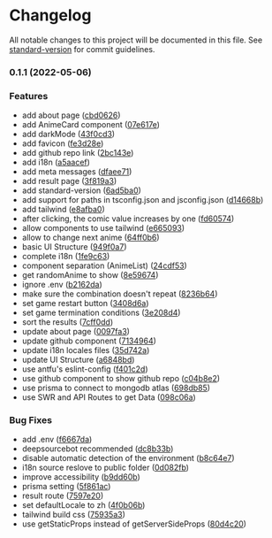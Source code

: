 # Changelog

All notable changes to this project will be documented in this file. See [standard-version](https://github.com/conventional-changelog/standard-version) for commit guidelines.

### 0.1.1 (2022-05-06)


### Features

* add about page ([cbd0626](https://github.com/kok-s0s/vote/commit/cbd0626b22a29679191a1e8a21d8b4088d302ff3))
* add AnimeCard component ([07e617e](https://github.com/kok-s0s/vote/commit/07e617ee0e9c664d2ea408cb6c3aa68f59e56bb5))
* add darkMode ([43f0cd3](https://github.com/kok-s0s/vote/commit/43f0cd3a164a8773b181a6acbd6e0be1ad13b32a))
* add favicon ([fe3d28e](https://github.com/kok-s0s/vote/commit/fe3d28e3bbee488a83ce15074319787c35b7c197))
* add github repo link ([2bc143e](https://github.com/kok-s0s/vote/commit/2bc143e0fbcc601a4d1186be225dc3dc7d0b4e86))
* add i18n ([a5aacef](https://github.com/kok-s0s/vote/commit/a5aacefe5c3b91b2f07e4e24eeeb9db517e91130))
* add meta messages ([dfaee71](https://github.com/kok-s0s/vote/commit/dfaee71a66453e48df47b1d7f8607c1e5c3ec4ac))
* add result page ([3f819a3](https://github.com/kok-s0s/vote/commit/3f819a3bec697f168fa2ff9ea6c62b1521596ec4))
* add standard-version ([6ad5ba0](https://github.com/kok-s0s/vote/commit/6ad5ba023b2002b93f242afb259795e633da67d9))
* add support for paths in tsconfig.json and jsconfig.json ([d14668b](https://github.com/kok-s0s/vote/commit/d14668bd814981c09edf35b41a88f3e271afb914))
* add tailwind ([e8afba0](https://github.com/kok-s0s/vote/commit/e8afba079b07c18e14f4f268e9331fdcc7cd670a))
* after clicking, the comic value increases by one ([fd60574](https://github.com/kok-s0s/vote/commit/fd605748bc5b0f8c591684952faac24213899c45))
* allow components to use tailwind ([e665093](https://github.com/kok-s0s/vote/commit/e665093d213dfec2c59731974f54d0278cf68a0a))
* allow to change next anime ([64ff0b6](https://github.com/kok-s0s/vote/commit/64ff0b605c63dea3517babecb6573aa88c32cf0c))
* basic UI Structure ([949f0a7](https://github.com/kok-s0s/vote/commit/949f0a7ea055b5818498a314d8475d9a34144aec))
* complete i18n ([1fe9c63](https://github.com/kok-s0s/vote/commit/1fe9c63d4a90cc715a6fb5360ce7473ba8518656))
* component separation (AnimeList) ([24cdf53](https://github.com/kok-s0s/vote/commit/24cdf530e0c815eb0dc031b554dafe5a67899919))
* get randomAnime to show ([8e59674](https://github.com/kok-s0s/vote/commit/8e596742b4137c163735e7b150c3a6bddfe136b2))
* ignore .env ([b2162da](https://github.com/kok-s0s/vote/commit/b2162dafdbf192c4514a64ff2d60c64edfbc8d49))
* make sure the combination doesn't repeat ([8236b64](https://github.com/kok-s0s/vote/commit/8236b645dd0896dc3f8efee9e0958f4aa14cdd43))
* set game restart button ([3408d6a](https://github.com/kok-s0s/vote/commit/3408d6af413b520bf516a2f83ed58335e2b4931c))
* set game termination conditions ([3e208d4](https://github.com/kok-s0s/vote/commit/3e208d45484ae26eb4a3dba14cb7dcc02af4141c))
* sort the results ([7cff0dd](https://github.com/kok-s0s/vote/commit/7cff0dde5a96f944adf1c10af9085de1c02e3952))
* update about page ([0097fa3](https://github.com/kok-s0s/vote/commit/0097fa3a1bb12207f466f31a3737d8e3c2219a2f))
* update github component ([7134964](https://github.com/kok-s0s/vote/commit/7134964100b309b0961d89bb6f98111ffa345dc5))
* update i18n locales files ([35d742a](https://github.com/kok-s0s/vote/commit/35d742a5f0db3f71b15d7f22bf9961a84cde397f))
* update UI Structure ([a6848bd](https://github.com/kok-s0s/vote/commit/a6848bd5a9b7b3e06ea41ece8cd9fac0fa98f3fe))
* use antfu's eslint-config ([f401c2d](https://github.com/kok-s0s/vote/commit/f401c2da008a90b86925adeb2d275fbb1410ec84))
* use github component to show github repo ([c04b8e2](https://github.com/kok-s0s/vote/commit/c04b8e2ada5e03c93800c24978e3c99d40fe6e9b))
* use prisma to connect to mongodb atlas ([698db85](https://github.com/kok-s0s/vote/commit/698db85df9d2a1256267fef235ee0e58d0b391e6))
* use SWR and API Routes to get Data ([098c06a](https://github.com/kok-s0s/vote/commit/098c06a6c4461c2c30d9edc7e3ea1ce35dcc755c))


### Bug Fixes

* add .env ([f6667da](https://github.com/kok-s0s/vote/commit/f6667dafdaac5c66c090c52cd64688a3452d44f8))
* deepsourcebot recommended ([dc8b33b](https://github.com/kok-s0s/vote/commit/dc8b33b642c4d6ccb677e00028a2de72a0509b3c))
* disable automatic detection of the environment ([b8c64e7](https://github.com/kok-s0s/vote/commit/b8c64e709891f731fc1c3c57a39ffa5276edbf48))
* i18n source reslove to public folder ([0d082fb](https://github.com/kok-s0s/vote/commit/0d082fb406b8b24f7101064dd8002d124e435292))
* improve accessibility ([b9dd60b](https://github.com/kok-s0s/vote/commit/b9dd60bae702424b1d3e6adfbaedbed5a0841cfd))
* prisma setting ([5f861ac](https://github.com/kok-s0s/vote/commit/5f861acea6840f67b2b320176926413ad0d978c1))
* result route ([7597e20](https://github.com/kok-s0s/vote/commit/7597e2040563d8debc0d3ac784e6c91d699430fa))
* set defaultLocale to zh ([4f0b06b](https://github.com/kok-s0s/vote/commit/4f0b06b198e8ff7bbf60621ec6bb602956daf419))
* tailwind build css ([75935a3](https://github.com/kok-s0s/vote/commit/75935a3b52719fd53e3263870b7b4d8d420938a3))
* use getStaticProps instead of getServerSideProps ([80d4c20](https://github.com/kok-s0s/vote/commit/80d4c2074e0209208ba9ca2fe13e044851fde7fa))
